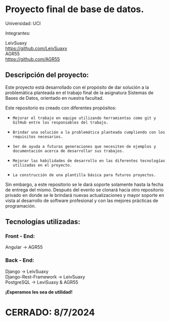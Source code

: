 # Proyecto final de base de datos.

Universidad: UCI

Integrantes:

LeivSuaxy<br/>
https://github.com/LeivSuaxy <br/>
AGR55<br/>
https://github.com/AGR55

## Descripción del proyecto:
Este proyecto está desarrollado con el propósito de dar solución a la problemática planteada en el trabajo final de la
asignatura Sistemas de Bases de Datos, orientado en nuestra facultad.

Este repositorio es creado con diferentes propósitos:
*     Mejorar el trabajo en equipo utilizando herramientas como git y GitHub entre los responsables del trabajo.
*     Brindar una solución a la problemática planteada cumpliendo con los requisitos necesarios.
*     Ser de ayuda a futuras generaciones que necesiten de ejemplos y documentación acerca de desarrollar sus trabajos.
*     Mejorar las habilidades de desarrollo en las diferentes tecnologías utilizadas en el proyecto.
*     La construcción de una plantilla básica para futuros proyectos.

Sin embargo, a este repositorio se le dará soporte solamente hasta la fecha de entrega del mismo. Después del evento se 
clonará hacia otro repositorio privado en donde se le brindará nuevas actualizaciones y mayor soporte en vista al desarrollo
de software profesional y con las mejores prácticas de programación.

## Tecnologías utilizadas:
### Front - End:
Angular -> AGR55

### Back - End:
Django -> LeivSuaxy <br/>
Django-Rest-Framework -> LeivSuaxy <br/>
PostgreSQL -> LeviSuaxy & AGR55

**¡Esperamos les sea de utilidad!**

# CERRADO: 8/7/2024
